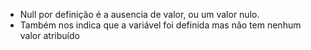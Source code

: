 - Null por definição é a ausencia de valor, ou um valor nulo.
- Também nos indica que a variável foi definida mas não tem nenhum valor atribuído